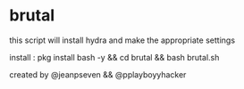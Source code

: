 # brutal
this script will install hydra and make the appropriate settings

install : 
pkg install bash -y && cd brutal && bash brutal.sh

created by @jeanpseven && @pplayboyyhacker
